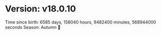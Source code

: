 # Version: v18.0.10
Time since birth: 6585 days, 158040 hours, 9482400 minutes, 568944000 seconds
Season: Autumn 🍁

